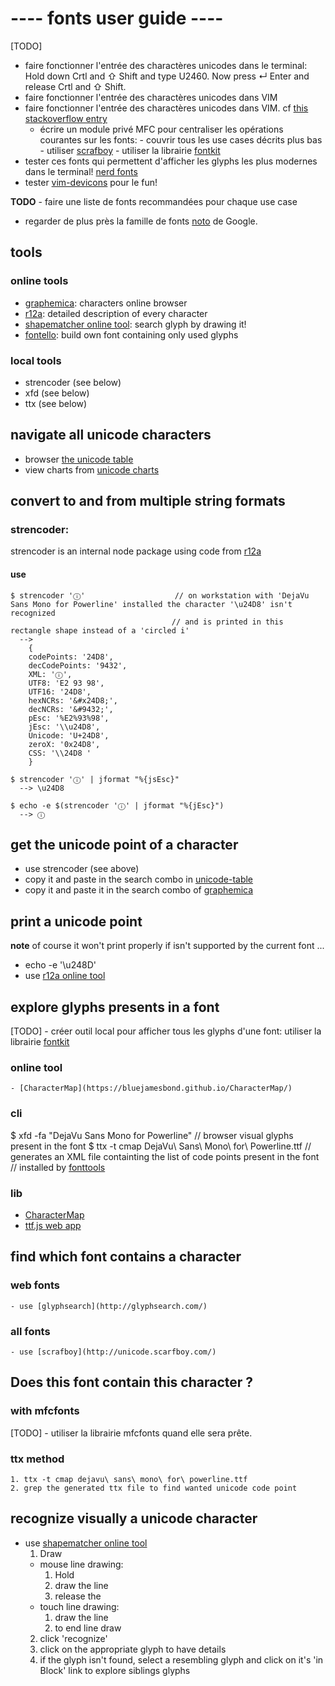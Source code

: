 ---- fonts user guide ----
=========================

[TODO]
  - faire fonctionner l'entrée des charactères unicodes dans le terminal: Hold down Crtl and ⇧ Shift and type U2460. Now press ↵ Enter and release Crtl and ⇧ Shift.
  - faire fonctionner l'entrée des charactères unicodes dans VIM 
  - faire fonctionner l'entrée des charactères unicodes dans VIM. cf [this stackoverflow entry](http://stackoverflow.com/questions/602912/how-do-you-echo-a-4-digit-unicode-character-in-bash) 
	- écrire un module privé MFC pour centraliser les opérations courantes sur les fonts: 
			- couvrir tous les use cases décrits plus bas
			- utiliser [scrafboy](http://unicode.scarfboy.com/)
			- utiliser la librairie [fontkit](https://github.com/devongovett/fontkit)
  - tester ces fonts qui permettent d'afficher les glyphs les plus modernes dans le terminal! [nerd fonts](https://github.com/ryanoasis/nerd-fonts)
  - tester [vim-devicons](https://github.com/ryanoasis/vim-devicons) pour le fun!

**TODO**
	- faire une liste de fonts recommandées pour chaque use case
  - regarder de plus près la famille de fonts [noto](https://www.google.com/get/noto) de Google.


tools
----
### online tools
  - [graphemica](http://graphemica.com/): characters online browser
  - [r12a](https://r12a.github.io/apps/conversion/): detailed description of every character
  - [shapematcher online tool](http://shapecatcher.com/unicode/block/Enclosed_Alphanumerics.html): search glyph by drawing it!
  - [fontello](http://fontello.com): build own font containing only used glyphs


### local tools
  - strencoder (see below)
  - xfd (see below) 
  - ttx (see below)

## navigate all unicode characters
  - browser [the unicode table](http://unicode-table.com)
  - view charts from [unicode charts](http://unicode.org/charts/)

convert to and from multiple string formats
-------------------------------------------

### strencoder: 

 strencoder is an internal node package using code from [r12a](https://github.com/r12a/)

#### use
  
  ```
  $ strencoder 'ⓘ'                    // on workstation with 'DejaVu Sans Mono for Powerline' installed the character '\u24D8' isn't recognized 
                                      // and is printed in this rectangle shape instead of a 'circled i'
    --> 
      { 
      codePoints: '24D8',
      decCodePoints: '9432',
      XML: 'ⓘ',
      UTF8: 'E2 93 98',
      UTF16: '24D8',
      hexNCRs: '&#x24D8;',
      decNCRs: '&#9432;',
      pEsc: '%E2%93%98',
      jEsc: '\\u24D8',
      Unicode: 'U+24D8',
      zeroX: '0x24D8',
      CSS: '\\24D8 ' 
      }

  $ strencoder 'ⓘ' | jformat "%{jsEsc}"     
    --> \u24D8                

  $ echo -e $(strencoder 'ⓘ' | jformat "%{jEsc}")
    --> ⓘ
  ```



get the unicode point of a character
--------------------------------------------
  - use strencoder (see above)
  - copy it and paste in the search combo in [unicode-table](http://unicode-table.com/)
  - copy it and paste it in the search combo of [graphemica](http://graphemica.com/%E2%93%98)


print a unicode point 
---------------------
**note** of course it won't print properly if isn't supported by the current font ...

  - echo -e '\u248D'
  - use [r12a online tool](https://r12a.github.io/apps/conversion/)


explore glyphs presents in a font
---------------------------------
[TODO]
	- créer outil local pour afficher tous les glyphs d'une font:  utiliser la librairie [fontkit](https://github.com/devongovett/fontkit)

### online tool

	- [CharacterMap](https://bluejamesbond.github.io/CharacterMap/)

### cli
 $ xfd -fa "DejaVu Sans Mono for Powerline"                         // browser visual glyphs present in the font
 $ ttx -t cmap DejaVu\ Sans\ Mono\ for\ Powerline.ttf               // generates an XML file containting the list of code points present in the font
                                                                    // installed by [fonttools](https://github.com/behdad/fonttools/tree/master/Tools)

### lib
 
 - [CharacterMap](https://bluejamesbond.github.io/CharacterMap/)
 - [ttf.js web app](http://ynakajima.github.io/ttf.js/demo/glyflist/index.html)



find which font contains a character
-------------------------------------
### web fonts
	- use [glyphsearch](http://glyphsearch.com/)
  
### all fonts
	- use [scrafboy](http://unicode.scarfboy.com/)


Does this font contain this character ?
---------------------------------------

### with mfcfonts
[TODO]
	- utiliser la librairie mfcfonts quand elle sera prête.

### ttx method
	1. ttx -t cmap dejavu\ sans\ mono\ for\ powerline.ttf  
	2. grep the generated ttx file to find wanted unicode code point




recognize visually a unicode character
-------------------------------------

  - use [shapematcher online tool](http://shapecatcher.com/unicode/block/Enclosed_Alphanumerics.html) 
    1. Draw
      + mouse line drawing: 
        1. Hold<LeftClick> 
        2. draw the line
        3. release the <LeftClick>
      + touch line drawing: 
        1. draw the line 
        2. <LeftClick> to end line draw
    2. click 'recognize'
    3. click on the appropriate glyph to have details
    4. if the glyph isn't found, select a resembling glyph and click on it's 'in Block' link to explore siblings glyphs






